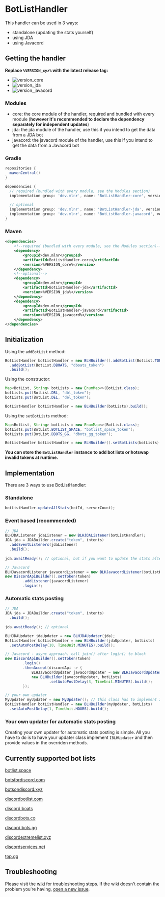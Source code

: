[version_core]: https://img.shields.io/maven-metadata/v?color=informational&label=core%20(required,%20bundled)&metadataUrl=https%3A%2F%2Frepo1.maven.org%2Fmaven2%2Fdev%2Fmlnr%2FBotListHandler-core%2Fmaven-metadata.xml
[version_jda]: https://img.shields.io/maven-metadata/v?color=informational&label=jda&metadataUrl=https%3A%2F%2Frepo1.maven.org%2Fmaven2%2Fdev%2Fmlnr%2FBotListHandler-jda%2Fmaven-metadata.xml
[version_javacord]: https://img.shields.io/maven-metadata/v?color=informational&label=javacord&metadataUrl=https%3A%2F%2Frepo1.maven.org%2Fmaven2%2Fdev%2Fmlnr%2FBotListHandler-javacord%2Fmaven-metadata.xml

# BotListHandler

This handler can be used in 3 ways:
- standalone (updating the stats yourself)
- using JDA
- using Javacord

## Getting the handler

**Replace `%VERSION_xyz%` with the latest release tag:**
- ![version_core]
- ![version_jda]
- ![version_javacord]

### Modules
- core: the core module of the handler, required and bundled with every module (**however it's recommended to declare the dependency separately for independent updates**)
- jda: the jda module of the handler, use this if you intend to get the data from a JDA bot
- javacord: the javacord module of the handler, use this if you intend to get the data from a Javacord bot

### Gradle
```gradle
repositories {
  mavenCentral()
}

dependencies {
  // required (bundled with every module, see the Modules section)
  implementation group: 'dev.mlnr', name: 'BotListHandler-core', version: '%VERSION_core%'
  
  // optional
  implementation group: 'dev.mlnr', name: 'BotListHandler-jda', version: '%VERSION_jda%'
  implementation group: 'dev.mlnr', name: 'BotListHandler-javacord', version: '%VERSION_javacord%'
}
```

### Maven
```xml
<dependencies>
    <!--required (bundled with every module, see the Modules section)-->
    <dependency>
        <groupId>dev.mlnr</groupId>
        <artifactId>BotListHandler-core</artifactId>
        <version>%VERSION_core%</version>
    </dependency>
    <!--optional-->
    <dependency>
        <groupId>dev.mlnr</groupId>
        <artifactId>BotListHandler-jda</artifactId>
        <version>%VERSION_jda%</version>
    </dependency>
    <dependency>
        <groupId>dev.mlnr</groupId>
        <artifactId>BotListHandler-javacord</artifactId>
        <version>%VERSION_javacord%</version>
    </dependency>
</dependencies>
```

## Initialization

Using the `addBotList` method:
```java
BotListHandler botListHandler = new BLHBuilder().addBotList(BotList.TOP_GG, "top_gg_token")
  .addBotList(BotList.DBOATS, "dboats_token")
  .build();
```
Using the constructor:
```java
Map<BotList, String> botLists = new EnumMap<>(BotList.class);
botLists.put(BotList.DBL, "dbl_token");
botLists.put(BotList.DEL, "del_token");

BotListHandler botListHandler = new BLHBuilder(botLists).build();
```
Using the `setBotLists` method:
```java
Map<BotList, String> botLists = new EnumMap<>(BotList.class);
botLists.put(BotList.BOTLIST_SPACE, "botlist_space_token");
botLists.put(BotList.DBOTS_GG, "dbots_gg_token");

BotListHandler botListHandler = new BLHBuilder().setBotLists(botLists).build();
```

**You can store the `BotListHandler` instance to add bot lists or hotswap invalid tokens at runtime.**

## Implementation

There are 3 ways to use BotListHandler:

### Standalone
```java
botListHandler.updateAllStats(botId, serverCount);
```

### Event based (recommended)

```java
// JDA
BLHJDAListener jdaListener = new BLHJDAListener(botListHandler);
JDA jda = JDABuilder.create("token", intents)
  .addEventListeners(jdaListener)
  .build();
  
jda.awaitReady(); // optional, but if you want to update the stats after a ReadyEvent, it's required

// Javacord
BLHJavacordListener javacordListener = new BLHJavacordListener(botListHandler);
new DiscordApiBuilder().setToken(token)
        .addListener(javacordListener)
        .login();
```

### Automatic stats posting
```java
// JDA
JDA jda = JDABuilder.create("token", intents)
  .build();
  
jda.awaitReady(); // optional

BLHJDAUpdater jdaUpdater = new BLHJDAUpdater(jda);
BotListHandler botListHandler = new BLHBuilder(jdaUpdater, botLists)
  .setAutoPostDelay(10, TimeUnit.MINUTES).build();

// Javacord - async approach. call join() after login() to block
new DiscordApiBuilder().setToken(token)
        .login()
        .thenAccept(discordApi -> {
            BLHJavacordUpdater javacordUpdater = new BLHJavacordUpdater(discordApi);
            new BLHBuilder(javacordUpdater, botLists)
                    .setAutoPostDelay(3, TimeUnit.MINUTES).build();
        });

// your own updater
MyUpdater myUpdater = new MyUpdater(); // this class has to implement IBLHUpdater
BotListHandler botListHandler = new BLHBuilder(myUpdater, botLists)
  .setAutoPostDelay(1, TimeUnit.HOURS).build();
```

### Your own updater for automatic stats posting

Creating your own updater for automatic stats posting is simple. All you have to do is to have your updater class implement `IBLHUpdater` and then provide values in the overriden methods.

## Currently supported bot lists

[botlist.space](https://botlist.space)

[botsfordiscord.com](https://botsfordiscord.com)

[botsondiscord.xyz](https://botsondiscord.xyz)

[discordbotlist.com](https://discordbotlist.com)

[discord.boats](https://discord.boats)

[discordbots.co](https://discordbots.co)

[discord.bots.gg](https://discord.bots.gg)

[discordextremelist.xyz](https://discordextremelist.xyz)

[discordservices.net](https://discordservices.net)

[top.gg](https://top.gg)

## Troubleshooting

Please visit the [wiki](https://github.com/caneleex/BotListHandler/wiki/Troubleshooting) for troubleshooting steps. If the wiki doesn't contain the problem you're having, [open a new issue](https://github.com/caneleex/BotListHandler/issues/new).